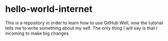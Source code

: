 # hello-world-internet
This is a repository in order to learn how to use GitHub
Well, now the tutorial tells me to write something about my self. The only thing I will say is that I incoming to make big changes.
